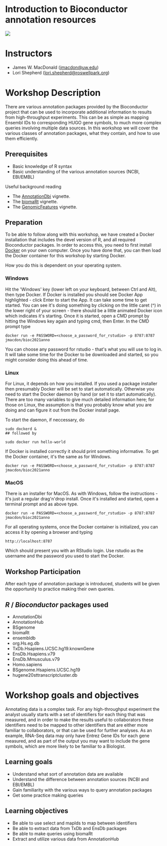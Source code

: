 # Introduction to Bioconductor annotation resources
![](https://github.com/jmacdon/Bioc2021Anno/workflows/.github/workflows/basic_checks.yaml/badge.svg)
# Instructors

* James W. MacDonald (jmacdon@uw.edu)
* Lori Shepherd (lori.shepherd@roswellpark.org)

# Workshop Description

There are various annotation packages provided by the Bioconductor
project that can be used to incorporate additional information to
results from high-throughput experiments. This can be as simple as
mapping Ensembl IDs to corresponding HUGO gene symbols, to much more
complex queries involving multiple data sources. In this workshop we
will cover the various classes of annotation packages, what they
contain, and how to use them efficiently. 

## Prerequisites

* Basic knowledge of R syntax
* Basic understanding of the various annotation sources (NCBI, EBI/EMBL)

Useful background reading

* The
  [AnnotationDbi](https://www.bioconductor.org/packages/release/bioc/vignettes/AnnotationDbi/inst/doc/IntroToAnnotationPackages.pdf)
  vignette.
* The
  [biomaRt](https://www.bioconductor.org/packages/release/bioc/vignettes/biomaRt/inst/doc/biomaRt.html)
  vignette.
* The
  [GenomicFeatures](https://www.bioconductor.org/packages/release/bioc/vignettes/GenomicFeatures/inst/doc/GenomicFeatures.pdf)
  vignette.

## Preparation

To be able to follow along with this workshop, we have created a
Docker installation that includes the devel version of R, and all
required Bioconductor packages. In order to access this, you need to
first install [Docker](https://docs.docker.com/engine/install/) on
your own computer. Once you have done that, you can then load the
Docker container for this workshop by starting Docker.

How you do this is dependent on your operating system.

### Windows

Hit the 'Windows' key (lower left on your keyboard, between Ctrl and
Alt), then type Docker. If Docker is installed you should see Docker
App highlighted - click Enter to start the App. It can take some time
to get started. You can see it's doing something by clicking on the
little caret (^) in the lower right of your screen - there should be a
little animated Docker icon which indicates it's starting. Once it is
started, open a CMD prompt by hitting the Windows key again and typing
cmd, then Enter. In the CMD prompt type

```
docker run -e PASSWORD=<choose_a_password_for_rstudio> -p 8787:8787 jmacdon/bioc2021anno
```

You can choose any password for rstudio - that's what you will use to
log in. It will take some time for the Docker to be downloaded and
started, so you might consider doing this ahead of time.

### Linux

For Linux, it depends on how you installed. If you used a package
installer then presumably Docker will be set to start
automatically. Otherwise you need to start the Docker daemon by hand
(or set it to start automatically). There are too many variables to
give much detailed information here; for those on Linux, the
assumption is that you probably know what you are doing and can figure
it out from the Docker install page.

To start the daemon, if neccessary, do

```
sudo dockerd &
## followed by 

sudo docker run hello-world

```

If Docker is installed correctly it should print something
informative. To get the Docker container, it's the same as for
Windows.

```
docker run -e PASSWORD=<choose_a_password_for_rstudio> -p 8787:8787 jmacdon/bioc2021anno
```

### MacOS

There is an installer for MacOS. As with Windows, follow the
instructions - it's just a regular drag'n'drop install. Once it's
installed and started, open a terminal prompt and as above type.

```
docker run -e PASSWORD=<choose_a_password_for_rstudio> -p 8787:8787 jmacdon/bioc2021anno
```

For all operating systems, once the Docker container is initialized,
you can access it by opening a browser and typing

```
http://localhost:8787
```

Which should present you with an RStudio login. Use rstudio as the
username and the password you used to start the Docker.


## Workshop Participation

After each type of annotation package is introduced, students will be
given the opportunity to practice making their own queries. 

## _R_ / _Bioconductor_ packages used

* AnnotationDbi
* AnnotationHub
* BSgenome
* biomaRt
* ensembldb
* org.Hs.eg.db
* TxDb.Hsapiens.UCSC.hg19.knownGene
* EnsDb.Hsapiens.v79
* EnsDb.Mmusculus.v79
* Homo.sapiens 
* BSgenome.Hsapiens.UCSC.hg19
* hugene20sttranscriptcluster.db


# Workshop goals and objectives

Annotating data is a complex task. For any high-throughput experiment
the analyst usually starts with a set of identifiers for each thing
that was measured, and in order to make the results useful to
collaborators these identifiers need to be mapped to other identifiers
that are either more familiar to collaborators, or that can be used
for further analyses. As an example, RNA-Seq data may only have Entrez
Gene IDs for each gene measured, and as part of the output you may
want to include the gene symbols, which are more likely to be familiar
to a Biologist.

## Learning goals

* Understand what sort of annotation data are available
* Understand the difference between annotation sources (NCBI and EBI/EMBL)
* Gain familiarity with the various ways to query annotation packages
* Get some practice making queries

## Learning objectives

* Be able to use select and mapIds to map between identifiers
* Be able to extract data from TxDb and EnsDb packages
* Be able to make queries using biomaRt
* Extract and utilize various data from AnnotationHub

